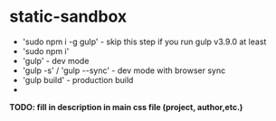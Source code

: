 # static-sandbox
* 'sudo npm i -g gulp' - skip this step if you run gulp v3.9.0 at least
* 'sudo npm i'
* 'gulp' - dev mode
* 'gulp -s' / 'gulp --sync' - dev mode with browser sync
* 'gulp build' - production build
* 

 **TODO: fill in description in main css file (project, author,etc.)**


